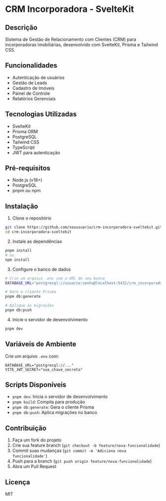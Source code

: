 # CRM Incorporadora - SvelteKit

## Descrição
Sistema de Gestão de Relacionamento com Clientes (CRM) para incorporadoras imobiliárias, desenvolvido com SvelteKit, Prisma e Tailwind CSS.

## Funcionalidades
- Autenticação de usuários
- Gestão de Leads
- Cadastro de Imóveis
- Painel de Controle
- Relatórios Gerenciais

## Tecnologias Utilizadas
- SvelteKit
- Prisma ORM
- PostgreSQL
- Tailwind CSS
- TypeScript
- JWT para autenticação

## Pré-requisitos
- Node.js (v18+)
- PostgreSQL
- pnpm ou npm

## Instalação

1. Clone o repositório
```bash
git clone https://github.com/seuusuario/crm-incorporadora-sveltekit.git
cd crm-incorporadora-sveltekit
```

2. Instale as dependências
```bash
pnpm install
# ou
npm install
```

3. Configure o banco de dados
```bash
# Crie um arquivo .env com a URL do seu banco
DATABASE_URL="postgresql://usuario:senha@localhost:5432/crm_incorporadora"

# Gere o cliente Prisma
pnpm db:generate

# Aplique as migrações
pnpm db:push
```

4. Inicie o servidor de desenvolvimento
```bash
pnpm dev
```

## Variáveis de Ambiente
Crie um arquivo `.env` com:
```
DATABASE_URL="postgresql://..."
VITE_JWT_SECRET="sua_chave_secreta"
```

## Scripts Disponíveis
- `pnpm dev`: Inicia o servidor de desenvolvimento
- `pnpm build`: Compila para produção
- `pnpm db:generate`: Gera o cliente Prisma
- `pnpm db:push`: Aplica migrações no banco

## Contribuição
1. Faça um fork do projeto
2. Crie sua feature branch (`git checkout -b feature/nova-funcionalidade`)
3. Commit suas mudanças (`git commit -m 'Adiciona nova funcionalidade'`)
4. Push para a branch (`git push origin feature/nova-funcionalidade`)
5. Abra um Pull Request

## Licença
MIT